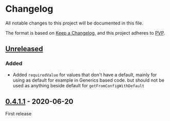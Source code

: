 # Changelog
All notable changes to this project will be documented in this file.

The format is based on [Keep a Changelog](https://keepachangelog.com/en/1.0.0/),
and this project adheres to [PVP](https://pvp.haskell.org/).

## [Unreleased]
### Added
- Added `requiredValue` for values that don't have a default, mainly for using as default
  for example in Generics based code. but should not be used as anything beside default for
  `getFromConfigWithDefault`

## [0.4.1.1] - 2020-06-20

First release

[Unreleased]: https://github.com/ludat/conferer/compare/conferer_v0.4.1.1...HEAD
[0.4.1.1]: https://github.com/ludat/conferer/releases/tag/v0.0.0.0...conferer_v0.4.1.1

